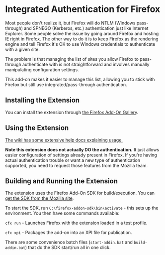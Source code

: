 # Integrated Authentication for Firefox

Most people don't realize it, but Firefox will do NTLM (Windows pass-through) and SPNEGO (Kerberos, etc.) authentication just like Internet Explorer. Some people solve the issue by going around Firefox and hosting IE right in Firefox. The other way to do it is to keep Firefox as the rendering engine and tell Firefox it's OK to use Windows credentials to authenticate with a given site.

The problem is that managing the list of sites you allow Firefox to pass-through authenticate with is not straightforward and involves manually manipulating configuration settings.

This add-on makes it easier to manage this list, allowing you to stick with Firefox but still use integrated/pass-through authentication.

## Installing the Extension

You can install the extension through [the Firefox Add-On Gallery](https://addons.mozilla.org/en-US/firefox/addon/13816).

## Using the Extension

[The wiki has some extensive help docs explaining usage.](https://github.com/tillig/FirefoxNtlmAuth/wiki)

**Note this extension does not actually DO the authentication.** It just allows easier configuration of settings already present in Firefox. If you're having actual authentication trouble or want a new type of authentication supported, you need to request those features from the Mozilla team.

## Building and Running the Extension

The extension uses the Firefox Add-On SDK for build/execution. You can [get the SDK from the Mozilla site](https://developer.mozilla.org/en-US/Add-ons/SDK).

To start the SDK, run `C:\firefox-addon-sdk\bin\activate` - this sets up the environment. You then have some commands available:

`cfx run` - Launches Firefox with the extension loaded in a test profile.

`cfx xpi` - Packages the add-on into an XPI file for publication.

There are some convenience batch files (`start-addin.bat` and `build-addin.bat`) that do the SDK start/run all in one click.
